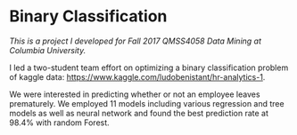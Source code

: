 # Binary Classification 

*This is a project I developed for Fall 2017 QMSS4058 Data Mining at Columbia University.*

I led a two-student team effort on optimizing a binary classification problem of kaggle data: https://www.kaggle.com/ludobenistant/hr-analytics-1. 

We were interested in predicting whether or not an employee leaves prematurely. We employed 11 models including various regression and tree models as well as neural network and found the best prediction rate at 98.4% with random Forest. 
